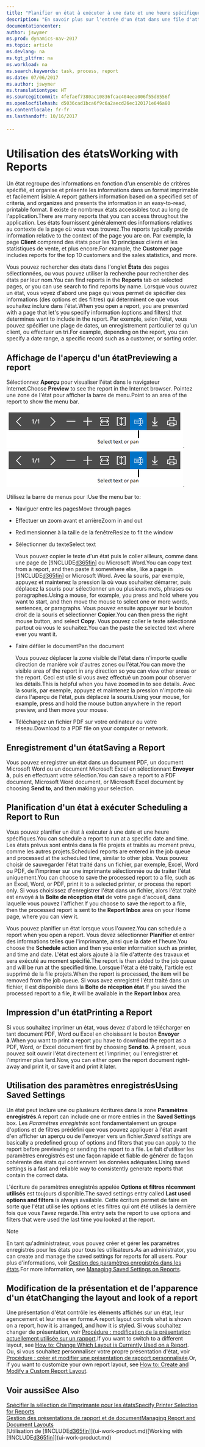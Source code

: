 ```yaml
---
title: "Planifier un état à exécuter à une date et une heure spécifiques"
description: "En savoir plus sur l'entrée d'un état dans une file d'attente de projets et la planification de son traitement à une date et à une heure spécifiques."
documentationcenter: 
author: jswymer
ms.prod: dynamics-nav-2017
ms.topic: article
ms.devlang: na
ms.tgt_pltfrm: na
ms.workload: na
ms.search.keywords: task, process, report
ms.date: 07/06/2017
ms.author: jswymer
ms.translationtype: HT
ms.sourcegitcommit: 4fefaef7380ac10836fcac404eea006f55d8556f
ms.openlocfilehash: d5036cad1bca6f9c6a2aecd26ec120171e646a80
ms.contentlocale: fr-fr
ms.lasthandoff: 10/16/2017

---
```

# <a name="working-with-reports"></a><span data-ttu-id="3cd5c-103">Utilisation des états</span><span class="sxs-lookup"><span data-stu-id="3cd5c-103">Working with Reports</span></span>
<span data-ttu-id="3cd5c-104">Un état regroupe des informations en fonction d'un ensemble de critères spécifié, et organise et présente les informations dans un format imprimable et facilement lisible.</span><span class="sxs-lookup"><span data-stu-id="3cd5c-104">A report gathers information based on a specified set of criteria, and organizes and presents the information in an easy-to-read, printable format.</span></span> <span data-ttu-id="3cd5c-105">Il existe de nombreux états accessibles tout au long de l'application.</span><span class="sxs-lookup"><span data-stu-id="3cd5c-105">There are many reports that you can access throughout the application.</span></span> <span data-ttu-id="3cd5c-106">Les états fournissent généralement des informations relatives au contexte de la page où vous vous trouvez.</span><span class="sxs-lookup"><span data-stu-id="3cd5c-106">The reports typically provide information relative to the context of the page you are on.</span></span> <span data-ttu-id="3cd5c-107">Par exemple, la page **Client** comprend des états pour les 10 principaux clients et les statistiques de vente, et plus encore.</span><span class="sxs-lookup"><span data-stu-id="3cd5c-107">For example, the **Customer** page includes reports for the top 10 customers and the sales statistics, and more.</span></span>

<span data-ttu-id="3cd5c-108">Vous pouvez rechercher des états dans l'onglet **États** des pages sélectionnées, ou vous pouvez utiliser la recherche pour rechercher des états par leur nom.</span><span class="sxs-lookup"><span data-stu-id="3cd5c-108">You can find reports in the **Reports** tab on selected pages, or you can use search to find reports by name.</span></span> <span data-ttu-id="3cd5c-109">Lorsque vous ouvrez un état, vous voyez d'abord une page qui vous permet de spécifier des informations (des options et des filtres) qui déterminent ce que vous souhaitez inclure dans l'état.</span><span class="sxs-lookup"><span data-stu-id="3cd5c-109">When you open a report, you are presented with a page that let's you specify information (options and filters) that determines want to include in the report.</span></span> <span data-ttu-id="3cd5c-110">Par exemple, selon l'état, vous pouvez spécifier une plage de dates, un enregistrement particulier tel qu'un client, ou effectuer un tri.</span><span class="sxs-lookup"><span data-stu-id="3cd5c-110">For example, depending on the report, you can specify a date range, a specific record such as a customer, or sorting order.</span></span>

## <a name="previewing-a-report"></a><span data-ttu-id="3cd5c-111">Affichage de l'aperçu d'un état</span><span class="sxs-lookup"><span data-stu-id="3cd5c-111">Previewing a report</span></span>
<span data-ttu-id="3cd5c-112">Sélectionnez **Aperçu** pour visualiser l'état dans le navigateur Internet.</span><span class="sxs-lookup"><span data-stu-id="3cd5c-112">Choose **Preview** to see the report in the Internet browser.</span></span> <span data-ttu-id="3cd5c-113">Pointez une zone de l'état pour afficher la barre de menu.</span><span class="sxs-lookup"><span data-stu-id="3cd5c-113">Point to an area of the report to show the menu bar.</span></span>  

<span data-ttu-id="3cd5c-114">![Barre d'outils Aperçu de l'état](media/report_viewer.png "Barre d'outils Aperçu de l'état").</span><span class="sxs-lookup"><span data-stu-id="3cd5c-114">![Report preview toolbar](media/report_viewer.png "Report preview toolbar").</span></span>

<span data-ttu-id="3cd5c-115">Utilisez la barre de menus pour :</span><span class="sxs-lookup"><span data-stu-id="3cd5c-115">Use the menu bar to:</span></span>

-   <span data-ttu-id="3cd5c-116">Naviguer entre les pages</span><span class="sxs-lookup"><span data-stu-id="3cd5c-116">Move through pages</span></span>
-   <span data-ttu-id="3cd5c-117">Effectuer un zoom avant et arrière</span><span class="sxs-lookup"><span data-stu-id="3cd5c-117">Zoom in and out</span></span>
-   <span data-ttu-id="3cd5c-118">Redimensionner à la taille de la fenêtre</span><span class="sxs-lookup"><span data-stu-id="3cd5c-118">Resize to fit the window</span></span>
-   <span data-ttu-id="3cd5c-119">Sélectionner du texte</span><span class="sxs-lookup"><span data-stu-id="3cd5c-119">Select text</span></span>

    <span data-ttu-id="3cd5c-120">Vous pouvez copier le texte d'un état puis le coller ailleurs, comme dans une page de [!INCLUDE[d365fin](includes/d365fin_md.md)] ou Microsoft Word.</span><span class="sxs-lookup"><span data-stu-id="3cd5c-120">You can copy text from a report, and then paste it somewhere else, like a page in [!INCLUDE[d365fin](includes/d365fin_md.md)] or Microsoft Word.</span></span>  <span data-ttu-id="3cd5c-121">Avec la souris, par exemple, appuyez et maintenez la pression là où vous souhaitez démarrer, puis déplacez la souris pour sélectionner un ou plusieurs mots, phrases ou paragraphes.</span><span class="sxs-lookup"><span data-stu-id="3cd5c-121">Using a mouse, for example, you press and hold where you want to start, and then move the mouse to select one or more words, sentences, or paragraphs.</span></span> <span data-ttu-id="3cd5c-122">Vous pouvez ensuite appuyer sur le bouton droit de la souris et sélectionner **Copier**.</span><span class="sxs-lookup"><span data-stu-id="3cd5c-122">You can then press the right mouse button, and select **Copy**.</span></span> <span data-ttu-id="3cd5c-123">Vous pouvez coller le texte sélectionné partout où vous le souhaitez.</span><span class="sxs-lookup"><span data-stu-id="3cd5c-123">You can the paste the selected text where ever you want it.</span></span>
-   <span data-ttu-id="3cd5c-124">Faire défiler le document</span><span class="sxs-lookup"><span data-stu-id="3cd5c-124">Pan the document</span></span>

    <span data-ttu-id="3cd5c-125">Vous pouvez déplacer la zone visible de l'état dans n'importe quelle direction de manière voir d'autres zones ou l'état.</span><span class="sxs-lookup"><span data-stu-id="3cd5c-125">You can move the visible area of the report in any direction so you can view other areas or the report.</span></span> <span data-ttu-id="3cd5c-126">Ceci est utile si vous avez effectué un zoom pour observer les détails.</span><span class="sxs-lookup"><span data-stu-id="3cd5c-126">This is helpful when you have zoomed in to see details.</span></span>  <span data-ttu-id="3cd5c-127">Avec la souris, par exemple, appuyez et maintenez la pression n'importe où dans l'aperçu de l'état, puis déplacez la souris.</span><span class="sxs-lookup"><span data-stu-id="3cd5c-127">Using your mouse, for example, press and hold the mouse button anywhere in the report preview, and then move your mouse.</span></span>

-   <span data-ttu-id="3cd5c-128">Téléchargez un fichier PDF sur votre ordinateur ou votre réseau.</span><span class="sxs-lookup"><span data-stu-id="3cd5c-128">Download to a PDF file on your computer or network.</span></span>


## <a name="saving-a-report"></a><span data-ttu-id="3cd5c-129">Enregistrement d'un état</span><span class="sxs-lookup"><span data-stu-id="3cd5c-129">Saving a Report</span></span>
<span data-ttu-id="3cd5c-130">Vous pouvez enregistrer un état dans un document PDF, un document Microsoft Word ou un document Microsoft Excel en sélectionnant **Envoyer à**, puis en effectuant votre sélection.</span><span class="sxs-lookup"><span data-stu-id="3cd5c-130">You can save a report to a PDF document, Microsoft Word document, or Microsoft Excel document by choosing **Send to**, and then making your selection.</span></span> 

## <span data-ttu-id="3cd5c-131"><a name="ScheduleReport"></a> Planification d'un état à exécuter</span><span class="sxs-lookup"><span data-stu-id="3cd5c-131"><a name="ScheduleReport"></a> Scheduling a Report to Run</span></span>
<span data-ttu-id="3cd5c-132">Vous pouvez planifier un état à exécuter à une date et une heure spécifiques.</span><span class="sxs-lookup"><span data-stu-id="3cd5c-132">You can schedule a report to run at a specific date and time.</span></span> <span data-ttu-id="3cd5c-133">Les états prévus sont entrés dans la file projets et traités au moment prévu, comme les autres projets.</span><span class="sxs-lookup"><span data-stu-id="3cd5c-133">Scheduled reports are entered in the job queue and processed at the scheduled time, similar to other jobs.</span></span> <span data-ttu-id="3cd5c-134">Vous pouvez choisir de sauvegarder l'état traité dans un fichier, par exemple, Excel, Word ou PDF, de l'imprimer sur une imprimante sélectionnée ou de traiter l'état uniquement.</span><span class="sxs-lookup"><span data-stu-id="3cd5c-134">You can choose to save the processed report to a file, such as an Excel, Word, or PDF, print it to a selected printer, or process the report only.</span></span> <span data-ttu-id="3cd5c-135">Si vous choisissez d'enregistrer l'état dans un fichier, alors l'état traité est envoyé à la **Boîte de réception état** de votre page d'accueil, dans laquelle vous pouvez l'afficher.</span><span class="sxs-lookup"><span data-stu-id="3cd5c-135">If you choose to save the report to a file, then the processed report is sent to the **Report Inbox** area on your Home page, where you can view it.</span></span>

<span data-ttu-id="3cd5c-136">Vous pouvez planifier un état lorsque vous l'ouvrez.</span><span class="sxs-lookup"><span data-stu-id="3cd5c-136">You can schedule a report when you open a report.</span></span> <span data-ttu-id="3cd5c-137">Vous devez sélectionner **Planifier** et entrer des informations telles que l'imprimante, ainsi que la date et l'heure.</span><span class="sxs-lookup"><span data-stu-id="3cd5c-137">You choose the **Schedule** action and then you enter information such as printer, and time and date.</span></span> <span data-ttu-id="3cd5c-138">L'état est alors ajouté à la file d'attente des travaux et sera exécuté au moment spécifié.</span><span class="sxs-lookup"><span data-stu-id="3cd5c-138">The report is then added to the job queue and will be run at the specified time.</span></span> <span data-ttu-id="3cd5c-139">Lorsque l'état a été traité, l'article est supprimé de la file projets.</span><span class="sxs-lookup"><span data-stu-id="3cd5c-139">When the report is processed, the item will be removed from the job queue.</span></span> <span data-ttu-id="3cd5c-140">Si vous avez enregistré l'état traité dans un fichier, il est disponible dans la **Boîte de réception état**.</span><span class="sxs-lookup"><span data-stu-id="3cd5c-140">If you saved the processed report to a file, it will be available in the **Report Inbox** area.</span></span>

## <span data-ttu-id="3cd5c-141"><a name="PrintReport"></a>Impression d'un état</span><span class="sxs-lookup"><span data-stu-id="3cd5c-141"><a name="PrintReport"></a>Printing a Report</span></span>
<span data-ttu-id="3cd5c-142">Si vous souhaitez imprimer un état, vous devez d'abord le télécharger en tant document PDF, Word ou Excel en choisissant le bouton **Envoyer à**.</span><span class="sxs-lookup"><span data-stu-id="3cd5c-142">When you want to print a report you have to download the report as a PDF, Word, or Excel document first by choosing **Send to**.</span></span> <span data-ttu-id="3cd5c-143">À présent, vous pouvez soit ouvrir l'état directement et l'imprimer, ou l'enregistrer et l'imprimer plus tard.</span><span class="sxs-lookup"><span data-stu-id="3cd5c-143">Now, you can either open the report document right-away and print it, or save it and print it later.</span></span>

## <a name="using-saved-settings"></a><span data-ttu-id="3cd5c-144">Utilisation des paramètres enregistrés</span><span class="sxs-lookup"><span data-stu-id="3cd5c-144">Using Saved Settings</span></span>
<span data-ttu-id="3cd5c-145">Un état peut inclure une ou plusieurs écritures dans la zone **Paramètres enregistrés**.</span><span class="sxs-lookup"><span data-stu-id="3cd5c-145">A report can include one or more entries in the **Saved Settings** box.</span></span> <span data-ttu-id="3cd5c-146">Les *Paramètres enregistrés* sont fondamentalement un groupe d'options et de filtres prédéfini que vous pouvez appliquer à l'état avant d'en afficher un aperçu ou de l'envoyer vers un fichier.</span><span class="sxs-lookup"><span data-stu-id="3cd5c-146">*Saved settings* are basically a predefined group of options and filters that you can apply to the report before previewing or sending the report to a file.</span></span> <span data-ttu-id="3cd5c-147">Le fait d'utiliser les paramètres enregistrés est une façon rapide et fiable de générer de façon cohérente des états qui contiennent les données adéquates.</span><span class="sxs-lookup"><span data-stu-id="3cd5c-147">Using saved settings is a fast and reliable way to consistently generate reports that contain the correct data.</span></span>

<span data-ttu-id="3cd5c-148">L'écriture de paramètres enregistrés appelée **Options et filtres récemment utilisés** est toujours disponible.</span><span class="sxs-lookup"><span data-stu-id="3cd5c-148">The saved settings entry called **Last used options and filters** is always available.</span></span> <span data-ttu-id="3cd5c-149">Cette écriture permet de faire en sorte que l'état utilise les options et les filtres qui ont été utilisés la dernière fois que vous l'avez regardé.</span><span class="sxs-lookup"><span data-stu-id="3cd5c-149">This entry sets the report to use options and filters that were used the last time you looked at the report.</span></span>

>[!NOTE]
><span data-ttu-id="3cd5c-150">En tant qu'administrateur, vous pouvez créer et gérer les paramètres enregistrés pour les états pour tous les utilisateurs.</span><span class="sxs-lookup"><span data-stu-id="3cd5c-150">As an administrator, you can create and manage the saved settings for reports for all users.</span></span> <span data-ttu-id="3cd5c-151">Pour plus d'informations, voir [Gestion des paramètres enregistrés dans les états](reports-saving-reusing-settings.md).</span><span class="sxs-lookup"><span data-stu-id="3cd5c-151">For more information, see [Managing Saved Settings on Reports](reports-saving-reusing-settings.md).</span></span>

## <a name="changing-the-layout-and-look-of-a-report"></a><span data-ttu-id="3cd5c-152">Modification de la présentation et de l'apparence d'un état</span><span class="sxs-lookup"><span data-stu-id="3cd5c-152">Changing the layout and look of a report</span></span>
<span data-ttu-id="3cd5c-153">Une présentation d'état contrôle les éléments affichés sur un état, leur agencement et leur mise en forme.</span><span class="sxs-lookup"><span data-stu-id="3cd5c-153">A report layout controls what is shown on a report, how it is arranged, and how it is styled.</span></span> <span data-ttu-id="3cd5c-154">Si vous souhaitez changer de présentation, voir [Procédure : modification de la présentation actuellement utilisée sur un rapport](ui-how-change-layout-currently-used-report.md).</span><span class="sxs-lookup"><span data-stu-id="3cd5c-154">If you want to switch to a different layout, see [How to: Change Which Layout is Currently Used on a Report](ui-how-change-layout-currently-used-report.md).</span></span> <span data-ttu-id="3cd5c-155">Ou, si vous souhaitez personnaliser votre propre présentation d'état, voir [Procédure : créer et modifier une présentation de rapport personnalisée](ui-how-create-custom-report-layout.md).</span><span class="sxs-lookup"><span data-stu-id="3cd5c-155">Or, if you want to customize your own report layout, see [How to: Create and Modify a Custom Report Layout](ui-how-create-custom-report-layout.md).</span></span>

## <a name="see-also"></a><span data-ttu-id="3cd5c-156">Voir aussi</span><span class="sxs-lookup"><span data-stu-id="3cd5c-156">See Also</span></span>
[<span data-ttu-id="3cd5c-157">Spécifier la sélection de l'imprimante pour les états</span><span class="sxs-lookup"><span data-stu-id="3cd5c-157">Specify Printer Selection for Reports</span></span>](ui-specify-printer-selection-reports.md)  
[<span data-ttu-id="3cd5c-158">Gestion des présentations de rapport et de document</span><span class="sxs-lookup"><span data-stu-id="3cd5c-158">Managing Report and Document Layouts</span></span>](ui-manage-report-layouts.md)  
<span data-ttu-id="3cd5c-159">[Utilisation de [!INCLUDE[d365fin](includes/d365fin_md.md)]](ui-work-product.md)</span><span class="sxs-lookup"><span data-stu-id="3cd5c-159">[Working with [!INCLUDE[d365fin](includes/d365fin_md.md)]](ui-work-product.md)</span></span>

